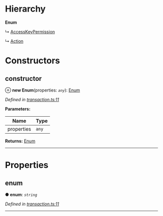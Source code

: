 

# Hierarchy

**Enum**

↳  [AccessKeyPermission](_transaction_.accesskeypermission.md)

↳  [Action](_transaction_.action.md)

# Constructors

<a id="constructor"></a>

##  constructor

⊕ **new Enum**(properties: *`any`*): [Enum](_transaction_.enum.md)

*Defined in [transaction.ts:11](https://github.com/nearprotocol/nearlib/blob/b1a6029/src.ts/transaction.ts#L11)*

**Parameters:**

| Name | Type |
| ------ | ------ |
| properties | `any` |

**Returns:** [Enum](_transaction_.enum.md)

___

# Properties

<a id="enum"></a>

##  enum

**● enum**: *`string`*

*Defined in [transaction.ts:11](https://github.com/nearprotocol/nearlib/blob/b1a6029/src.ts/transaction.ts#L11)*

___

